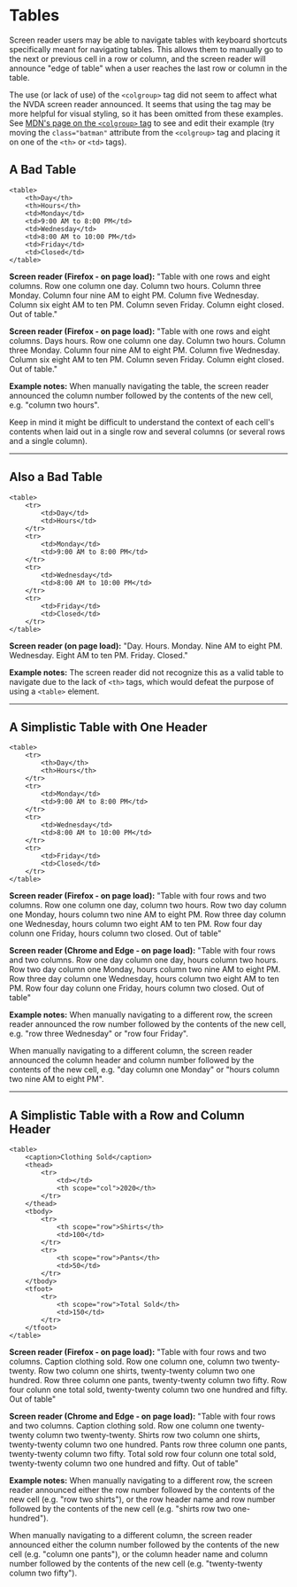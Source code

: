 # Tables

Screen reader users may be able to navigate tables with keyboard shortcuts specifically meant for navigating tables. This allows them to manually go to the next or previous cell in a row or column, and the screen reader will announce "edge of table" when a user reaches the last row or column in the table.

The use (or lack of use) of the `<colgroup>` tag did not seem to affect what the NVDA screen reader announced. It seems that using the tag may be more helpful for visual styling, so it has been omitted from these examples. See [MDN's page on the `<colgroup>` tag](https://developer.mozilla.org/en-US/docs/Web/HTML/Element/colgroup) to see and edit their example (try moving the `class="batman"` attribute from the `<colgroup>` tag and placing it on one of the `<th>` or `<td>` tags).

## A Bad Table

    <table>
        <th>Day</th>
        <th>Hours</th>
        <td>Monday</td>
        <td>9:00 AM to 8:00 PM</td>
        <td>Wednesday</td>
        <td>8:00 AM to 10:00 PM</td>
        <td>Friday</td>
        <td>Closed</td>
    </table>
    
**Screen reader (Firefox - on page load):** "Table with one rows and eight columns. Row one column one day. Column two hours. Column three Monday. Column four nine AM to eight PM. Column five Wednesday. Column six eight AM to ten PM. Column seven Friday. Column eight closed. Out of table."

**Screen reader (Firefox - on page load):** "Table with one rows and eight columns. Days hours. Row one column one day. Column two hours. Column three Monday. Column four nine AM to eight PM. Column five Wednesday. Column six eight AM to ten PM. Column seven Friday. Column eight closed. Out of table."

**Example notes:** When manually navigating the table, the screen reader announced the column number followed by the contents of the new cell, e.g. "column two hours".

Keep in mind it might be difficult to understand the context of each cell's contents when laid out in a single row and several columns (or several rows and a single column).

<hr>

## Also a Bad Table

    <table>
        <tr>
            <td>Day</td>
            <td>Hours</td>
        </tr>
        <tr>
            <td>Monday</td>
            <td>9:00 AM to 8:00 PM</td>
        </tr>
        <tr>
            <td>Wednesday</td>
            <td>8:00 AM to 10:00 PM</td>
        </tr>
        <tr>
            <td>Friday</td>
            <td>Closed</td>
        </tr>
    </table>

**Screen reader (on page load):** "Day. Hours. Monday. Nine AM to eight PM. Wednesday. Eight AM to ten PM. Friday. Closed."

**Example notes:** The screen reader did not recognize this as a valid table to navigate due to the lack of `<th>` tags, which would defeat the purpose of using a `<table>` element.

<hr>

## A Simplistic Table with One Header

    <table>
        <tr>
            <th>Day</th>
            <th>Hours</th>
        </tr>
        <tr>
            <td>Monday</td>
            <td>9:00 AM to 8:00 PM</td>
        </tr>
        <tr>
            <td>Wednesday</td>
            <td>8:00 AM to 10:00 PM</td>
        </tr>
        <tr>
            <td>Friday</td>
            <td>Closed</td>
        </tr>
    </table>

**Screen reader (Firefox - on page load):** "Table with four rows and two columns. Row one column one day, column two hours. Row two day column one Monday, hours column two nine AM to eight PM. Row three day column one Wednesday, hours column two eight AM to ten PM. Row four day colunn one Friday, hours column two closed. Out of table"

**Screen reader (Chrome and Edge - on page load):** "Table with four rows and two columns. Row one day column one day, hours column two hours. Row two day column one Monday, hours column two nine AM to eight PM. Row three day column one Wednesday, hours column two eight AM to ten PM. Row four day colunn one Friday, hours column two closed. Out of table"

**Example notes:** When manually navigating to a different row, the screen reader announced the row number followed by the contents of the new cell, e.g. "row three Wednesday" or "row four Friday".

When manually navigating to a different column, the screen reader announced the column header and column number followed by the contents of the new cell, e.g. "day column one Monday" or "hours column two nine AM to eight PM".

<hr>

## A Simplistic Table with a Row and Column Header

    <table>
        <caption>Clothing Sold</caption>
        <thead>
            <tr>
                <td></td>
                <th scope="col">2020</th>
            </tr>
        </thead>
        <tbody>
            <tr>
                <th scope="row">Shirts</th>
                <td>100</td>
            </tr>
            <tr>
                <th scope="row">Pants</th>
                <td>50</td>
            </tr>
        </tbody>
        <tfoot>
            <tr>
                <th scope="row">Total Sold</th>
                <td>150</td>
            </tr>
        </tfoot>
    </table>

**Screen reader (Firefox - on page load):** "Table with four rows and two columns. Caption clothing sold. Row one column one, column two twenty-twenty. Row two column one shirts, twenty-twenty column two one hundred. Row three column one pants, twenty-twenty column two fifty. Row four colunn one total sold, twenty-twenty column two one hundred and fifty. Out of table"

**Screen reader (Chrome and Edge - on page load):** "Table with four rows and two columns. Caption clothing sold. Row one column one twenty-twenty column two twenty-twenty. Shirts row two column one shirts, twenty-twenty column two one hundred. Pants row three column one pants, twenty-twenty column two fifty. Total sold row four colunn one total sold, twenty-twenty column two one hundred and fifty. Out of table"

**Example notes:** When manually navigating to a different row, the screen reader announced either the row number followed by the contents of the new cell (e.g. "row two shirts"), or the row header name and row number followed by the contents of the new cell (e.g. "shirts row two one-hundred").

When manually navigating to a different column, the screen reader announced either the column number followed by the contents of the new cell (e.g. "column one pants"), or the column header name and column number followed by the contents of the new cell (e.g. "twenty-twenty column two fifty").


